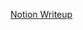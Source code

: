 [Notion Writeup](https://www.notion.so/Perfection-12198c67fee580e79fccf8f898e6cd70?source=copy_link)
